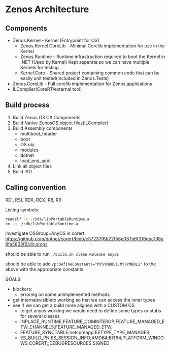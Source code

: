# Zenos Architecture

## Components

* Zenos.Kernel - Kernel (Entrypoint for OS)
  * Zenos.Kernel.CoreLib - Minimal Corelib implementation for use in the Kernel
  * Zenos.Runtime - Runtime infrastruction required to boot the Kernel in .NET (Used by Kernel) Kept seperate so we can have multiple Kernels for testing
  * Kernel.Core - Shared project containing common code that can be easily unit tested(Included in Zenos.Tests)
* Zenos.CoreLib - Full corelib implementation for Zenos applications
* ILCompiler(CoreRT/external tool)

## Build process

1. Build Zenos OS C# Components
2. Build Native ZenosOS object files(ILCompiler)
3. Build Assembly components
   * multiboot_header
   * boot
   * OS.obj
   * modules
   * dotnet
   * load_end_addr
4. Link all object files
5. Build ISO

## Calling convention

RDI, RSI, RDX, RCX, R8, R9



Listing symbols:

```bash
readelf -s ./sdk/libPortableRuntime.a
nm -g ./sdk/libPortableRuntime.a
```

investigate OSGroup=AnyOS in corert https://github.com/dotnet/corert/blob/c57237f6b22f58e037b6f316ebc138e8fa5833f6/dir.props

should be able to run `./build.sh clean Release anyos`

should be able to add `/p:DefineConstants="MYSYMBOL1;MYSYMBOL2"` to the above with the appropriate constants

GOALS:

* blockers:
  * erroring on some unimplemented methods
* get internalsvisibleto working so that we can access the inner types
* see if we can get a build more aligned with a CUSTOM OS
  * to get anyos working we would need to define some types or stubs for several classes
  * INPLACE_RUNTIME;FEATURE_COMINTEROP;FEATURE_MANAGED_ETW_CHANNELS;FEATURE_MANAGED_ETW;
  * FEATURE_SYNCTABLE;netcoreapp;EETYPE_TYPE_MANAGER;
  * ES_BUILD_PN;ES_SESSION_INFO;AMD64;BIT64;PLATFORM_WINDOWS;CORERT;;DEBUGRESOURCES;SIGNED
